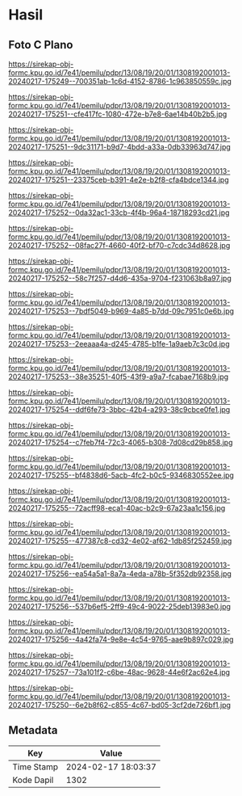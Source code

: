 # Hasil

## Foto C Plano

https://sirekap-obj-formc.kpu.go.id/7e41/pemilu/pdpr/13/08/19/20/01/1308192001013-20240217-175249--700351ab-1c6d-4152-8786-1c963850559c.jpg

https://sirekap-obj-formc.kpu.go.id/7e41/pemilu/pdpr/13/08/19/20/01/1308192001013-20240217-175251--cfe417fc-1080-472e-b7e8-6ae14b40b2b5.jpg

https://sirekap-obj-formc.kpu.go.id/7e41/pemilu/pdpr/13/08/19/20/01/1308192001013-20240217-175251--9dc31171-b9d7-4bdd-a33a-0db33963d747.jpg

https://sirekap-obj-formc.kpu.go.id/7e41/pemilu/pdpr/13/08/19/20/01/1308192001013-20240217-175251--23375ceb-b391-4e2e-b2f8-cfa4bdce1344.jpg

https://sirekap-obj-formc.kpu.go.id/7e41/pemilu/pdpr/13/08/19/20/01/1308192001013-20240217-175252--0da32ac1-33cb-4f4b-96a4-18718293cd21.jpg

https://sirekap-obj-formc.kpu.go.id/7e41/pemilu/pdpr/13/08/19/20/01/1308192001013-20240217-175252--08fac27f-4660-40f2-bf70-c7cdc34d8628.jpg

https://sirekap-obj-formc.kpu.go.id/7e41/pemilu/pdpr/13/08/19/20/01/1308192001013-20240217-175252--58c7f257-d4d6-435a-9704-f231063b8a97.jpg

https://sirekap-obj-formc.kpu.go.id/7e41/pemilu/pdpr/13/08/19/20/01/1308192001013-20240217-175253--7bdf5049-b969-4a85-b7dd-09c7951c0e6b.jpg

https://sirekap-obj-formc.kpu.go.id/7e41/pemilu/pdpr/13/08/19/20/01/1308192001013-20240217-175253--2eeaaa4a-d245-4785-b1fe-1a9aeb7c3c0d.jpg

https://sirekap-obj-formc.kpu.go.id/7e41/pemilu/pdpr/13/08/19/20/01/1308192001013-20240217-175253--38e35251-40f5-43f9-a9a7-fcabae7168b9.jpg

https://sirekap-obj-formc.kpu.go.id/7e41/pemilu/pdpr/13/08/19/20/01/1308192001013-20240217-175254--ddf6fe73-3bbc-42b4-a293-38c9cbce0fe1.jpg

https://sirekap-obj-formc.kpu.go.id/7e41/pemilu/pdpr/13/08/19/20/01/1308192001013-20240217-175254--c7feb7f4-72c3-4065-b308-7d08cd29b858.jpg

https://sirekap-obj-formc.kpu.go.id/7e41/pemilu/pdpr/13/08/19/20/01/1308192001013-20240217-175255--bf4838d6-5acb-4fc2-b0c5-9346830552ee.jpg

https://sirekap-obj-formc.kpu.go.id/7e41/pemilu/pdpr/13/08/19/20/01/1308192001013-20240217-175255--72acff98-eca1-40ac-b2c9-67a23aa1c156.jpg

https://sirekap-obj-formc.kpu.go.id/7e41/pemilu/pdpr/13/08/19/20/01/1308192001013-20240217-175255--477387c8-cd32-4e02-af62-1db85f252459.jpg

https://sirekap-obj-formc.kpu.go.id/7e41/pemilu/pdpr/13/08/19/20/01/1308192001013-20240217-175256--ea54a5a1-8a7a-4eda-a78b-5f352db92358.jpg

https://sirekap-obj-formc.kpu.go.id/7e41/pemilu/pdpr/13/08/19/20/01/1308192001013-20240217-175256--537b6ef5-2ff9-49c4-9022-25deb13983e0.jpg

https://sirekap-obj-formc.kpu.go.id/7e41/pemilu/pdpr/13/08/19/20/01/1308192001013-20240217-175256--4a42fa74-9e8e-4c54-9765-aae9b897c029.jpg

https://sirekap-obj-formc.kpu.go.id/7e41/pemilu/pdpr/13/08/19/20/01/1308192001013-20240217-175257--73a101f2-c6be-48ac-9628-44e6f2ac62e4.jpg

https://sirekap-obj-formc.kpu.go.id/7e41/pemilu/pdpr/13/08/19/20/01/1308192001013-20240217-175250--6e2b8f62-c855-4c67-bd05-3cf2de726bf1.jpg


## Metadata

| Key        | Value               |
| ---------- | ------------------- |
| Time Stamp | 2024-02-17 18:03:37 |
| Kode Dapil | 1302                |



